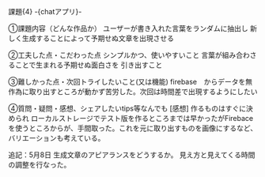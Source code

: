 課題{4} -{chatアプリ}-

①課題内容（どんな作品か）
ユーザーが書き入れた言葉をランダムに抽出し
新しく生成することによって予期せぬ文章を出現させる

②工夫した点・こだわった点
シンプルかつ、使いやすいこと
言葉が組み合わさることで生まれる予期せぬ面白さを
引き出すこと

③難しかった点・次回トライしたいこと(又は機能)
firebase　からデータを無作為に取り出すところが動かず苦労した。次回は時間差で出現するようにしたい

④質問・疑問・感想、シェアしたいtips等なんでも
[感想]
作るものはすぐに決められ
ローカルストレージでテスト版を作るところまでは早かったがFirebaceを使うところからが、手間取った。これを元に取り出すものを画像にするなど、バリエーションも考えている。

追記：5月8日
生成文章のアピアランスをどうするか。
見え方と見えてくる時間の調整を行なった。


